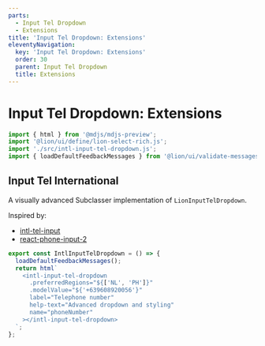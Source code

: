 ```yaml
---
parts:
  - Input Tel Dropdown
  - Extensions
title: 'Input Tel Dropdown: Extensions'
eleventyNavigation:
  key: 'Input Tel Dropdown: Extensions'
  order: 30
  parent: Input Tel Dropdown
  title: Extensions
---
```


# Input Tel Dropdown: Extensions

```js script
import { html } from '@mdjs/mdjs-preview';
import '@lion/ui/define/lion-select-rich.js';
import './src/intl-input-tel-dropdown.js';
import { loadDefaultFeedbackMessages } from '@lion/ui/validate-messages.js';
```

## Input Tel International

A visually advanced Subclasser implementation of `LionInputTelDropdown`.

Inspired by:

- [intl-tel-input](https://intl-tel-input.com/)
- [react-phone-input-2](https://github.com/bl00mber/react-phone-input-2)

```js preview-story
export const IntlInputTelDropdown = () => {
  loadDefaultFeedbackMessages();
  return html`
    <intl-input-tel-dropdown
      .preferredRegions="${['NL', 'PH']}"
      .modelValue="${'+639608920056'}"
      label="Telephone number"
      help-text="Advanced dropdown and styling"
      name="phoneNumber"
    ></intl-input-tel-dropdown>
  `;
};
```
